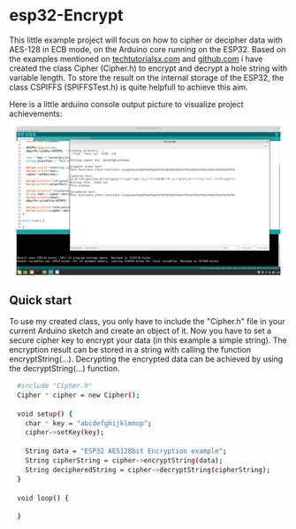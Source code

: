 # esp32-Encrypt

This little example project will focus on how to cipher or decipher data with AES-128 in ECB mode, on the Arduino core running on the ESP32. Based on the examples mentioned on [techtutorialsx.com](https://techtutorialsx.com/2018/05/10/esp32-arduino-decrypt-aes-128-in-ecb-mode/) and [github.com](https://github.com/suculent/thinx-aes-lib) i have created the class Cipher (Cipher.h) to encrypt and decrypt a hole string with variable length. To store the result on the internal storage of the ESP32, the class CSPIFFS (SPIFFSTest.h) is quite helpfull to achieve this aim.

Here is a little arduino console output picture to visualize project achievements:

<p align="center"><img width="95%" src="demo.png"></p>

## Quick start

To use my created class, you only have to include the "Cipher.h" file in your current Arduino sketch and create an object of it. Now you have to set a secure cipher key to encrypt your data (in this example a simple string). The encryption result can be stored in a string with calling the function encryptString(...). Decrypting the encrypted data can be achieved by using the decryptString(...) function.

``` bash
  #include "Cipher.h"
  Cipher * cipher = new Cipher();

  void setup() {
    char * key = "abcdefghijklmnop";
    cipher->setKey(key);

    String data = "ESP32 AES128bit Encryption example";
    String cipherString = cipher->encryptString(data);
    String decipheredString = cipher->decryptString(cipherString);
  }

  void loop() {

  }
```
